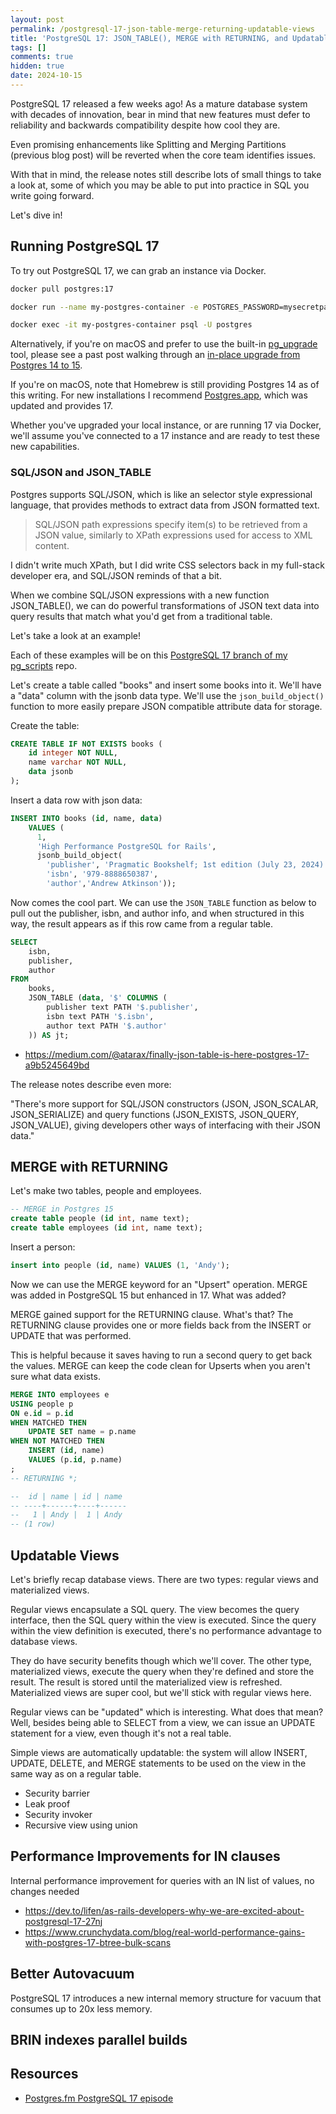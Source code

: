 ```yaml
---
layout: post
permalink: /postgresql-17-json-table-merge-returning-updatable-views
title: 'PostgreSQL 17: JSON_TABLE(), MERGE with RETURNING, and Updatable Views'
tags: []
comments: true
hidden: true
date: 2024-10-15
---
```


PostgreSQL 17 released a few weeks ago! As a mature database system with decades of innovation, bear in mind that new features must defer to reliability and backwards compatibility despite how cool they are.

Even promising enhancements like Splitting and Merging Partitions (previous blog post) will be reverted when the core team identifies issues.

With that in mind, the release notes still describe lots of small things to take a look at, some of which you may be able to put into practice in SQL you write going forward.

Let's dive in!

## Running PostgreSQL 17
To try out PostgreSQL 17, we can grab an instance via Docker.

```sh
docker pull postgres:17

docker run --name my-postgres-container -e POSTGRES_PASSWORD=mysecretpassword -d postgres:17

docker exec -it my-postgres-container psql -U postgres
```

Alternatively, if you're on macOS and prefer to use the built-in [pg_upgrade](https://www.postgresql.org/docs/current/pgupgrade.html) tool, please see a past post walking through an [in-place upgrade from Postgres 14 to 15](https://andyatkinson.com/blog/2022/12/12/upgrading-postgresql-15-mac-os).

If you're on macOS, note that Homebrew is still providing Postgres 14 as of this writing. For new installations I recommend [Postgres.app](https://postgresapp.com), which was updated and provides 17.

Whether you've upgraded your local instance, or are running 17 via Docker, we'll assume you've connected to a 17 instance and are ready to test these new capabilities.

### SQL/JSON and JSON_TABLE
Postgres supports SQL/JSON, which is like an selector style expressional language, that provides methods to extract data from JSON formatted text.

> SQL/JSON path expressions specify item(s) to be retrieved from a JSON value, similarly to XPath expressions used for access to XML content.

I didn't write much XPath, but I did write CSS selectors back in my full-stack developer era, and SQL/JSON reminds of that a bit.

When we combine SQL/JSON expressions with a new function JSON_TABLE(), we can do powerful transformations of JSON text data into query results that match what you'd get from a traditional table.

Let's take a look at an example!

Each of these examples will be on this [PostgreSQL 17 branch of my pg_scripts](https://github.com/andyatkinson/pg_scripts/pull/9) repo.

Let's create a table called "books" and insert some books into it. We'll have a "data" column with the jsonb data type. We'll use the `json_build_object()` function to more easily prepare JSON compatible attribute data for storage.

Create the table:
```sql
CREATE TABLE IF NOT EXISTS books (
    id integer NOT NULL,
    name varchar NOT NULL,
    data jsonb
);
```

Insert a data row with json data:
```sql
INSERT INTO books (id, name, data)
    VALUES (
      1,
      'High Performance PostgreSQL for Rails',
      jsonb_build_object(
        'publisher', 'Pragmatic Bookshelf; 1st edition (July 23, 2024)',
        'isbn', '979-8888650387',
        'author','Andrew Atkinson'));
```

Now comes the cool part. We can use the `JSON_TABLE` function as below to pull out the publisher, isbn, and author info, and when structured in this way, the result appears as if this row came from a regular table.
```sql
SELECT
    isbn,
    publisher,
    author
FROM
    books,
    JSON_TABLE (data, '$' COLUMNS (
        publisher text PATH '$.publisher',
        isbn text PATH '$.isbn',
        author text PATH '$.author'
    )) AS jt;
```

- <https://medium.com/@atarax/finally-json-table-is-here-postgres-17-a9b5245649bd>


The release notes describe even more:

"There's more support for SQL/JSON constructors (JSON, JSON_SCALAR, JSON_SERIALIZE) and query functions (JSON_EXISTS, JSON_QUERY, JSON_VALUE), giving developers other ways of interfacing with their JSON data."


## MERGE with RETURNING

Let's make two tables, people and employees.
```sql
-- MERGE in Postgres 15
create table people (id int, name text);
create table employees (id int, name text);
```

Insert a person:
```sql
insert into people (id, name) VALUES (1, 'Andy');
```

Now we can use the MERGE keyword for an "Upsert" operation. MERGE was added in PostgreSQL 15 but enhanced in 17. What was added?

MERGE gained support for the RETURNING clause. What's that? The RETURNING clause provides one or more fields back from the INSERT or UPDATE that was performed.

This is helpful because it saves having to run a second query to get back the values. MERGE can keep the code clean for Upserts when you aren't sure what data exists.

```sql
MERGE INTO employees e
USING people p
ON e.id = p.id
WHEN MATCHED THEN
    UPDATE SET name = p.name
WHEN NOT MATCHED THEN
    INSERT (id, name)
    VALUES (p.id, p.name)
;
-- RETURNING *; 

--  id | name | id | name
-- ----+------+----+------
--   1 | Andy |  1 | Andy
-- (1 row)
```


## Updatable Views
Let's briefly recap database views. There are two types: regular views and materialized views.

Regular views encapsulate a SQL query. The view becomes the query interface, then the SQL query within the view is executed. Since the query within the view definition is executed, there's no performance advantage to database views.

They do have security benefits though which we'll cover. The other type, materialized views, execute the query when they're defined and store the result. The result is stored until the materialized view is refreshed. Materialized views are super cool, but we'll stick with regular views here.

Regular views can be "updated" which is interesting. What does that mean? Well, besides being able to SELECT from a view, we can issue an UPDATE statement for a view, even though it's not a real table.

Simple views are automatically updatable: the system will allow INSERT, UPDATE, DELETE, and MERGE statements to be used on the view in the same way as on a regular table.

- Security barrier
- Leak proof
- Security invoker
- Recursive view using union

## Performance Improvements for IN clauses

Internal performance improvement for queries with an IN list of values, no changes needed

- <https://dev.to/lifen/as-rails-developers-why-we-are-excited-about-postgresql-17-27nj>
- <https://www.crunchydata.com/blog/real-world-performance-gains-with-postgres-17-btree-bulk-scans>

## Better Autovacuum
PostgreSQL 17 introduces a new internal memory structure for vacuum that consumes up to 20x less memory.

## BRIN indexes parallel builds

## Resources
- [Postgres.fm PostgreSQL 17 episode](https://postgres.fm/episodes/postgres-17)
